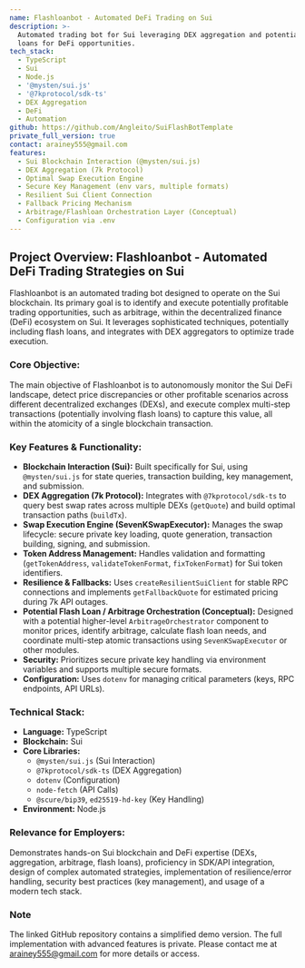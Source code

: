 ```yaml
---
name: Flashloanbot - Automated DeFi Trading on Sui
description: >-
  Automated trading bot for Sui leveraging DEX aggregation and potentially flash
  loans for DeFi opportunities.
tech_stack:
  - TypeScript
  - Sui
  - Node.js
  - '@mysten/sui.js'
  - '@7kprotocol/sdk-ts'
  - DEX Aggregation
  - DeFi
  - Automation
github: https://github.com/Angleito/SuiFlashBotTemplate
private_full_version: true
contact: arainey555@gmail.com
features:
  - Sui Blockchain Interaction (@mysten/sui.js)
  - DEX Aggregation (7k Protocol)
  - Optimal Swap Execution Engine
  - Secure Key Management (env vars, multiple formats)
  - Resilient Sui Client Connection
  - Fallback Pricing Mechanism
  - Arbitrage/Flashloan Orchestration Layer (Conceptual)
  - Configuration via .env
---
```


## Project Overview: Flashloanbot - Automated DeFi Trading Strategies on Sui

Flashloanbot is an automated trading bot designed to operate on the Sui blockchain. Its primary goal is to identify and execute potentially profitable trading opportunities, such as arbitrage, within the decentralized finance (DeFi) ecosystem on Sui. It leverages sophisticated techniques, potentially including flash loans, and integrates with DEX aggregators to optimize trade execution.

### Core Objective:

The main objective of Flashloanbot is to autonomously monitor the Sui DeFi landscape, detect price discrepancies or other profitable scenarios across different decentralized exchanges (DEXs), and execute complex multi-step transactions (potentially involving flash loans) to capture this value, all within the atomicity of a single blockchain transaction.

### Key Features & Functionality:

- **Blockchain Interaction (Sui):** Built specifically for Sui, using `@mysten/sui.js` for state queries, transaction building, key management, and submission.
- **DEX Aggregation (7k Protocol):** Integrates with `@7kprotocol/sdk-ts` to query best swap rates across multiple DEXs (`getQuote`) and build optimal transaction paths (`buildTx`).
- **Swap Execution Engine (SevenKSwapExecutor):** Manages the swap lifecycle: secure private key loading, quote generation, transaction building, signing, and submission.
- **Token Address Management:** Handles validation and formatting (`getTokenAddress`, `validateTokenFormat`, `fixTokenFormat`) for Sui token identifiers.
- **Resilience & Fallbacks:** Uses `createResilientSuiClient` for stable RPC connections and implements `getFallbackQuote` for estimated pricing during 7k API outages.
- **Potential Flash Loan / Arbitrage Orchestration (Conceptual):** Designed with a potential higher-level `ArbitrageOrchestrator` component to monitor prices, identify arbitrage, calculate flash loan needs, and coordinate multi-step atomic transactions using `SevenKSwapExecutor` or other modules.
- **Security:** Prioritizes secure private key handling via environment variables and supports multiple secure formats.
- **Configuration:** Uses `dotenv` for managing critical parameters (keys, RPC endpoints, API URLs).

### Technical Stack:

- **Language:** TypeScript
- **Blockchain:** Sui
- **Core Libraries:**
  - `@mysten/sui.js` (Sui Interaction)
  - `@7kprotocol/sdk-ts` (DEX Aggregation)
  - `dotenv` (Configuration)
  - `node-fetch` (API Calls)
  - `@scure/bip39`, `ed25519-hd-key` (Key Handling)
- **Environment:** Node.js

### Relevance for Employers:

Demonstrates hands-on Sui blockchain and DeFi expertise (DEXs, aggregation, arbitrage, flash loans), proficiency in SDK/API integration, design of complex automated strategies, implementation of resilience/error handling, security best practices (key management), and usage of a modern tech stack.

### Note

The linked GitHub repository contains a simplified demo version. The full implementation with advanced features is private. Please contact me at arainey555@gmail.com for more details or access. 

